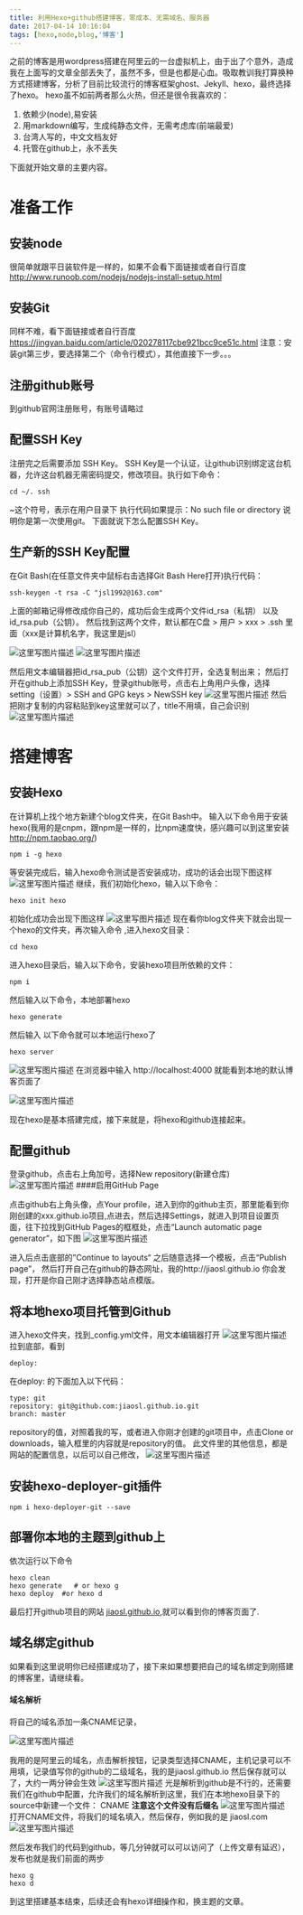```yaml
---
title: 利用Hexo+github搭建博客，零成本、无需域名、服务器
date: 2017-04-14 10:16:04
tags: [hexo,node,blog,'博客']
---
```

之前的博客是用wordpress搭建在阿里云的一台虚拟机上，由于出了个意外，造成我在上面写的文章全部丢失了，虽然不多，但是也都是心血。吸取教训我打算换种方式搭建博客，分析了目前比较流行的博客框架ghost、Jekyll、hexo，最终选择了hexo。
hexo虽不如前两者那么火热，但还是很令我喜欢的：
1. 依赖少(node),易安装
2. 用markdown编写，生成纯静态文件，无需考虑库(前端最爱)
3. 台湾人写的，中文文档友好
4. 托管在github上，永不丢失

下面就开始文章的主要内容。
<!-- more -->

# **准备工作**
## 安装node
很简单就跟平日装软件是一样的，如果不会看下面链接或者自行百度
http://www.runoob.com/nodejs/nodejs-install-setup.html
## 安装Git
同样不难，看下面链接或者自行百度
https://jingyan.baidu.com/article/020278117cbe921bcc9ce51c.html
注意：安装git第三步，要选择第二个（命令行模式），其他直接下一步。。。

## 注册github账号
到github官网注册账号，有账号请略过
## 配置SSH Key
注册完之后需要添加 SSH Key。
SSH Key是一个认证，让github识别绑定这台机器，允许这台机器无需密码提交，修改项目。执行如下命令：
```
cd ~/. ssh
```
~这个符号，表示在用户目录下
执行代码如果提示：No such file or directory 说明你是第一次使用git。
下面就说下怎么配置SSH Key。
## 生产新的SSH Key配置
在Git Bash(在任意文件夹中鼠标右击选择Git Bash Here打开)执行代码：
```
ssh-keygen -t rsa -C "jsl1992@163.com"
```
上面的邮箱记得修改成你自己的，成功后会生成两个文件id_rsa（私钥） 以及id_rsa.pub（公钥）。
然后找到这两个文件，默认都在C盘 > 用户 > xxx > .ssh 里面（xxx是计算机名字，我这里是jsl）

![这里写图片描述](http://img.blog.csdn.net/20170414113615348?watermark/2/text/aHR0cDovL2Jsb2cuY3Nkbi5uZXQvd2t6ZDIwMTY=/font/5a6L5L2T/fontsize/400/fill/I0JBQkFCMA==/dissolve/70/gravity/SouthEast)
![这里写图片描述](http://img.blog.csdn.net/20170414113658536?watermark/2/text/aHR0cDovL2Jsb2cuY3Nkbi5uZXQvd2t6ZDIwMTY=/font/5a6L5L2T/fontsize/400/fill/I0JBQkFCMA==/dissolve/70/gravity/SouthEast)

然后用文本编辑器把id_rsa_pub（公钥）这个文件打开，全选复制出来；
然后打开在github上添加SSH Key，登录github账号，点击右上角用户头像，选择setting（设置）>  SSH and GPG keys  >  NewSSH key
![这里写图片描述](http://img.blog.csdn.net/20170414113724142?watermark/2/text/aHR0cDovL2Jsb2cuY3Nkbi5uZXQvd2t6ZDIwMTY=/font/5a6L5L2T/fontsize/400/fill/I0JBQkFCMA==/dissolve/70/gravity/SouthEast)
然后把刚才复制的内容粘贴到key这里就可以了，title不用填，自己会识别
![这里写图片描述](http://img.blog.csdn.net/20170414113744599?watermark/2/text/aHR0cDovL2Jsb2cuY3Nkbi5uZXQvd2t6ZDIwMTY=/font/5a6L5L2T/fontsize/400/fill/I0JBQkFCMA==/dissolve/70/gravity/SouthEast)

#  搭建博客

## 安装Hexo
在计算机上找个地方新建个blog文件夹，在Git Bash中。
输入以下命令用于安装hexo(我用的是cnpm，跟npm是一样的，比npm速度快，感兴趣可以到这里安装 http://npm.taobao.org/)
```
npm i -g hexo
```

等安装完成后，输入hexo命令测试是否安装成功，成功的话会出现下图这样
![这里写图片描述](http://img.blog.csdn.net/20170414113807643?watermark/2/text/aHR0cDovL2Jsb2cuY3Nkbi5uZXQvd2t6ZDIwMTY=/font/5a6L5L2T/fontsize/400/fill/I0JBQkFCMA==/dissolve/70/gravity/SouthEast)
继续，我们初始化hexo，输入以下命令：
```
hexo init hexo
```
初始化成功会出现下图这样
![这里写图片描述](http://img.blog.csdn.net/20170414113823424?watermark/2/text/aHR0cDovL2Jsb2cuY3Nkbi5uZXQvd2t6ZDIwMTY=/font/5a6L5L2T/fontsize/400/fill/I0JBQkFCMA==/dissolve/70/gravity/SouthEast)
现在看你blog文件夹下就会出现一个hexo的文件夹，再次输入命令 ,进入hexo文目录：
```
cd hexo
```

进入hexo目录后，输入以下命令，安装hexo项目所依赖的文件：
```
npm i
```
然后输入以下命令，本地部署hexo
```
hexo generate
```
然后输入 以下命令就可以本地运行hexo了
```
hexo server
```
![这里写图片描述](http://img.blog.csdn.net/20170414113914988?watermark/2/text/aHR0cDovL2Jsb2cuY3Nkbi5uZXQvd2t6ZDIwMTY=/font/5a6L5L2T/fontsize/400/fill/I0JBQkFCMA==/dissolve/70/gravity/SouthEast)
在浏览器中输入 http://localhost:4000  就能看到本地的默认博客页面了

![这里写图片描述](http://img.blog.csdn.net/20170414113925100?watermark/2/text/aHR0cDovL2Jsb2cuY3Nkbi5uZXQvd2t6ZDIwMTY=/font/5a6L5L2T/fontsize/400/fill/I0JBQkFCMA==/dissolve/70/gravity/SouthEast)


现在hexo是基本搭建完成，接下来就是，将hexo和github连接起来。
## 配置github
登录github，点击右上角加号，选择New repository(新建仓库)
![这里写图片描述](http://img.blog.csdn.net/20170414113949551?watermark/2/text/aHR0cDovL2Jsb2cuY3Nkbi5uZXQvd2t6ZDIwMTY=/font/5a6L5L2T/fontsize/400/fill/I0JBQkFCMA==/dissolve/70/gravity/SouthEast)
####启用GitHub Page


点击github右上角头像，点Your profile，进入到你的github主页，那里能看到你刚创建的xxx.github.io项目,点进去，然后选择Settings，就进入到项目设置页面，往下拉找到GitHub Pages的框框处，点击“Launch automatic page generator”，如下图
![这里写图片描述](http://img.blog.csdn.net/20170414114001866?watermark/2/text/aHR0cDovL2Jsb2cuY3Nkbi5uZXQvd2t6ZDIwMTY=/font/5a6L5L2T/fontsize/400/fill/I0JBQkFCMA==/dissolve/70/gravity/SouthEast)

进入后点击底部的”Continue to layouts“
之后随意选择一个模板，点击“Publish page”，
然后打开自己在github的静态网址，我的http://jiaosl.github.io 你会发现，打开是你自己刚才选择静态站点模版。
## 将本地hexo项目托管到Github

进入hexo文件夹，找到_config.yml文件，用文本编辑器打开
![这里写图片描述](http://img.blog.csdn.net/20170414114316525?watermark/2/text/aHR0cDovL2Jsb2cuY3Nkbi5uZXQvd2t6ZDIwMTY=/font/5a6L5L2T/fontsize/400/fill/I0JBQkFCMA==/dissolve/70/gravity/SouthEast)
拉到底部，看到
```
deploy:
```

在deploy: 的下面加入以下代码：
```
type: git
repository: git@github.com:jiaosl.github.io.git
branch: master
```

repository的值，对照着我的写，或者进入你刚才创建的git项目中，点击Clone or downloads，输入框里的内容就是repository的值。
此文件里的其他信息，都是网站的配置信息，以后可以自己修改，
![这里写图片描述](http://img.blog.csdn.net/20170414114359104?watermark/2/text/aHR0cDovL2Jsb2cuY3Nkbi5uZXQvd2t6ZDIwMTY=/font/5a6L5L2T/fontsize/400/fill/I0JBQkFCMA==/dissolve/70/gravity/SouthEast)

## 安装hexo-deployer-git插件
```
npm i hexo-deployer-git --save
```

## 部署你本地的主题到github上
依次运行以下命令
```
hexo clean
hexo generate   # or hexo g
hexo deploy  #or hexo d
```

最后打开github项目的网站 [jiaosl.github.io](https://jiaosl.github.io),就可以看到你的博客页面了.

## 域名绑定github
如果看到这里说明你已经搭建成功了，接下来如果想要把自己的域名绑定到刚搭建的博客里，请继续看。
#### 域名解析
将自己的域名添加一条CNAME记录，

![这里写图片描述](http://img.blog.csdn.net/20170414151028700?watermark/2/text/aHR0cDovL2Jsb2cuY3Nkbi5uZXQvd2t6ZDIwMTY=/font/5a6L5L2T/fontsize/400/fill/I0JBQkFCMA==/dissolve/70/gravity/SouthEast)

我用的是阿里云的域名，点击解析按钮，记录类型选择CNAME，主机记录可以不用填，记录值写你的github的二级域名，我的是jiaosl.github.io 然后保存就可以了，大约一两分钟会生效
![这里写图片描述](http://img.blog.csdn.net/20170414152851840?watermark/2/text/aHR0cDovL2Jsb2cuY3Nkbi5uZXQvd2t6ZDIwMTY=/font/5a6L5L2T/fontsize/400/fill/I0JBQkFCMA==/dissolve/70/gravity/SouthEast)
 光是解析到github是不行的，还需要我们在github中配置，允许我们的域名解析到这里，我们在本地hexo目录下的source中新建一个文件： CNAME  **注意这个文件没有后缀名**
 ![这里写图片描述](http://img.blog.csdn.net/20170414153020556?watermark/2/text/aHR0cDovL2Jsb2cuY3Nkbi5uZXQvd2t6ZDIwMTY=/font/5a6L5L2T/fontsize/400/fill/I0JBQkFCMA==/dissolve/70/gravity/SouthEast)
 打开CNAME文件，将我们的域名填入，然后保存，例如我的是 jiaosl.com
 ![这里写图片描述](http://img.blog.csdn.net/20170414153051106?watermark/2/text/aHR0cDovL2Jsb2cuY3Nkbi5uZXQvd2t6ZDIwMTY=/font/5a6L5L2T/fontsize/400/fill/I0JBQkFCMA==/dissolve/70/gravity/SouthEast)

 然后发布我们的代码到github，等几分钟就可以可以访问了（上传文章有延迟），发布也就是我们前面的两步
```
hexo g
hexo d
```

到这里搭建基本结束，后续还会有hexo详细操作和，换主题的文章。
